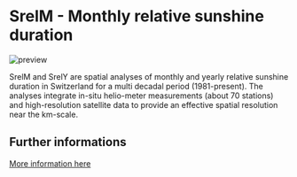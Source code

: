 # SrelM - Monthly relative sunshine duration

![preview](${base_url}/meteosuise/Sunshine_Duration/SrelM/SrelM.png)

SrelM and SrelY are spatial analyses of monthly and yearly relative sunshine duration in Switzerland for a multi decadal period (1981-present). 
The analyses integrate in-situ helio-meter measurements (about 70 stations) and high-resolution satellite data to provide an effective spatial resolution near the km-scale.

## Further informations

[More information here](${base_url}/meteosuise/Sunshine_Duration/SrelM/SrelM.pdf)